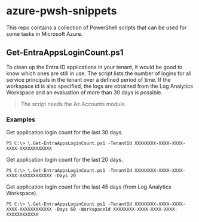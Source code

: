 # azure-pwsh-snippets

This repo contains a collection of PowerShell scripts that can be used for some tasks in Microsoft Azure.

## Get-EntraAppsLoginCount.ps1

To clean up the Entra ID applications in your tenant, it would be good to know which ones are still in use. The script lists the number of logins for all service principals in the tenant over a defined period of time. If the workspace id is also specified, the logs are obtained from the Log Analytics Workspace and an evaluation of more than 30 days is possible.

> The script needs the Az.Accounts module.

### Examples

Get application login count for the last 30 days.

`PS C:\> \.Get-EntraAppsLoginCount.ps1 -TenantId XXXXXXXX-XXXX-XXXX-XXXX-XXXXXXXXXXXX`

Get application login count for the last 20 days.

`PS C:\> \.Get-EntraAppsLoginCount.ps1 -TenantId XXXXXXXX-XXXX-XXXX-XXXX-XXXXXXXXXXXX -Days 20`

Get application login count for the last 45 days (from Log Analytics Workspace).

`PS C:\> \.Get-EntraAppsLoginCount.ps1 -TenantId XXXXXXXX-XXXX-XXXX-XXXX-XXXXXXXXXXXX -Days 60 -WorkspaceId XXXXXXXX-XXXX-XXXX-XXXX-XXXXXXXXXXXX`